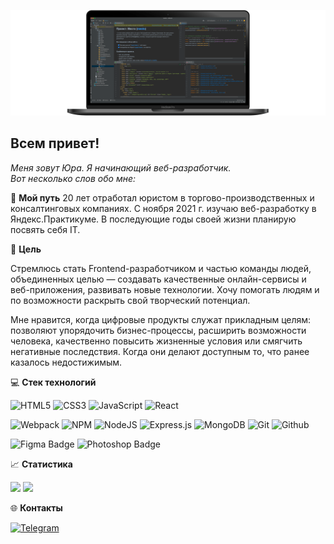 ![Header](https://github.com/pnrf/pnrf/blob/main/assets/bgr-image-005.png)

## Всем привет!

*Меня зовут Юра. Я начинающий веб-разработчик.*  
*Вот несколько слов обо мне:*  

:moyai: **Мой путь**
20 лет отработал юристом в торгово-производственных и консалтинговых компаниях. С ноября 2021 г. изучаю веб-разработку в Яндекс.Практикуме. В последующие годы своей жизни планирую посвять себя IT.

:dart: **Цель**

Стремлюсь стать Frontend-разработчиком и частью команды людей, объединенных целью — создавать качественные онлайн-сервисы и веб-приложения, развивать новые технологии. Хочу помогать людям и по возможности раскрыть свой творческий потенциал. 

Мне нравится, когда цифровые продукты служат прикладным целям: позволяют упорядочить бизнес-процессы, расширить возможности человека, качественно повысить жизненные условия или смягчить негативные последствия. Когда они делают доступным то, что ранее казалось недостижимым.

:computer: **Стек технологий**

![HTML5](https://img.shields.io/badge/HTML5-informational?style=flat&logo=html5&logoColor=white&labelColor=E34F26&color=4E4E4E)
![CSS3](https://img.shields.io/badge/CSS3-informational?style=flat&logo=css3&logoColor=white&labelColor=1572B6&color=4E4E4E)
![JavaScript](https://img.shields.io/badge/JavaScript-informational?style=flat&logo=JavaScript&logoColor=white&labelColor=F7DF1E&color=4E4E4E)
![React](https://img.shields.io/badge/React-informational?style=flat&logo=React&logoColor=white&labelColor=61dafb&color=4e4e4e)
  
![Webpack](https://img.shields.io/badge/Webpack-informational?style=flat&logo=webpack&logoColor=white&labelColor=8DD6F9&color=4E4E4E)
![NPM](https://img.shields.io/badge/NPM-informational?style=flat&logo=npm&logoColor=white&labelColor=CB3837&color=4E4E4E)
![NodeJS](https://img.shields.io/badge/node.js--informational?style=flat&logo=Node.js&logoColor=white&labelColor=6DA55F&color=4E4E4E)
![Express.js](https://img.shields.io/badge/express.js-informational?style=flat&logo=Express.js&logoColor=white&labelColor=404D59&color=4E4E4E)
![MongoDB](https://img.shields.io/badge/MongoDB-informational?style=flat&logo=MongoDB&logoColor=white&labelColor=4EA94B&color=4E4E4E)
![Git](https://img.shields.io/badge/Git-informational?style=flat&logo=git&logoColor=white&labelColor=F05032&color=4E4E4E)
![Github](https://img.shields.io/badge/GitHub-informational?style=flat&logo=GitHub&logoColor=white&labelColor=181717&color=4E4E4E)
  
![Figma Badge](https://img.shields.io/badge/Figma-informational?style=flat&logo=figma&logoColor=white&labelColor=F24E1E&color=4E4E4E)
![Photoshop Badge](https://img.shields.io/badge/Photoshop-informational?style=flat&logo=Adobe-Photoshop&logoColor=white&labelColor=31A8FF&color=4E4E4E)  

:chart_with_upwards_trend: **Статистика**  

<img src="https://github-readme-stats.vercel.app/api?username=pnrf&show_icons=true" height="140px"/> <img src="https://github-readme-stats.vercel.app/api/top-langs/?username=pnrf&layout=compact" height="140px"/>

:globe_with_meridians: **Контакты**

[![Telegram](https://img.shields.io/badge/Telegram-2CA5E0?style=for-the-badge)](https://t.me/pnrf_tg)